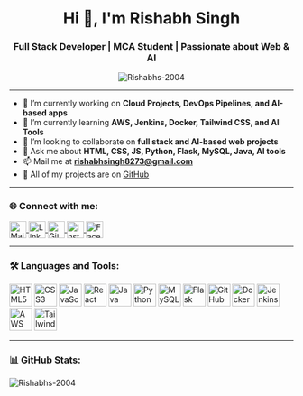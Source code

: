 <h1 align="center">Hi 👋, I'm Rishabh Singh</h1>
<h3 align="center">Full Stack Developer | MCA Student | Passionate about Web & AI</h3>

<p align="center">
  <img src="https://komarev.com/ghpvc/?username=Rishabhs-2004&label=Profile%20views&color=0e75b6&style=flat" alt="Rishabhs-2004" />
</p>

---

- 🔭 I’m currently working on **Cloud Projects, DevOps Pipelines, and AI-based apps**
- 🌱 I’m currently learning **AWS, Jenkins, Docker, Tailwind CSS, and AI Tools**
- 👯 I’m looking to collaborate on **full stack and AI-based web projects**
- 💬 Ask me about **HTML, CSS, JS, Python, Flask, MySQL, Java, AI tools**
- 📫 Mail me at **rishabhsingh8273@gmail.com**
- 📂 All of my projects are on [GitHub](https://github.com/Rishabhs-2004)

---

### 🌐 Connect with me:

<p align="left">
  <a href="mailto:rishabhsingh8273@gmail.com" target="blank">
    <img align="center" src="https://img.icons8.com/color/48/000000/gmail--v1.png" alt="Mail" height="30" width="30" />
  </a>
  <a href="https://www.linkedin.com/in/rishabh-singh-3b85a6334" target="blank">
    <img align="center" src="https://cdn.jsdelivr.net/gh/devicons/devicon/icons/linkedin/linkedin-original.svg" alt="LinkedIn" height="30" width="30"/>
  </a>
  <a href="https://github.com/Rishabhs-2004" target="blank">
    <img align="center" src="https://cdn.jsdelivr.net/gh/devicons/devicon/icons/github/github-original.svg" alt="GitHub" height="30" width="30" />
  </a>
  <a href="https://instagram.com/" target="blank">
    <img align="center" src="https://img.icons8.com/color/48/000000/instagram-new--v1.png" alt="Instagram" height="30" width="30" />
  </a>
  <a href="https://facebook.com/" target="blank">
    <img align="center" src="https://img.icons8.com/color/48/000000/facebook-new.png" alt="Facebook" height="30" width="30" />
  </a>
</p>

---

### 🛠️ Languages and Tools:

<p align="left">
  <img src="https://cdn.jsdelivr.net/gh/devicons/devicon/icons/html5/html5-original.svg" alt="HTML5" width="40" height="40"/>
  <img src="https://cdn.jsdelivr.net/gh/devicons/devicon/icons/css3/css3-original.svg" alt="CSS3" width="40" height="40"/>
  <img src="https://cdn.jsdelivr.net/gh/devicons/devicon/icons/javascript/javascript-original.svg" alt="JavaScript" width="40" height="40"/>
  <img src="https://cdn.jsdelivr.net/gh/devicons/devicon/icons/react/react-original.svg" alt="React" width="40" height="40"/>
  <img src="https://cdn.jsdelivr.net/gh/devicons/devicon/icons/java/java-original.svg" alt="Java" width="40" height="40"/>
  <img src="https://cdn.jsdelivr.net/gh/devicons/devicon/icons/python/python-original.svg" alt="Python" width="40" height="40"/>
  <img src="https://cdn.jsdelivr.net/gh/devicons/devicon/icons/mysql/mysql-original.svg" alt="MySQL" width="40" height="40"/>
  <img src="https://cdn.jsdelivr.net/gh/devicons/devicon/icons/flask/flask-original.svg" alt="Flask" width="40" height="40"/>
  <img src="https://cdn.jsdelivr.net/gh/devicons/devicon/icons/github/github-original.svg" alt="GitHub" width="40" height="40"/>
  <img src="https://cdn.jsdelivr.net/gh/devicons/devicon/icons/docker/docker-original.svg" alt="Docker" width="40" height="40"/>
  <img src="https://cdn.jsdelivr.net/gh/devicons/devicon/icons/jenkins/jenkins-original.svg" alt="Jenkins" width="40" height="40"/>
  <img src="https://cdn.jsdelivr.net/gh/devicons/devicon/icons/amazonwebservices/amazonwebservices-original.svg" alt="AWS" width="40" height="40"/>
  <img src="https://www.vectorlogo.zone/logos/tailwindcss/tailwindcss-icon.svg" alt="Tailwind CSS" width="40" height="40"/>
</p>

---

### 📊 GitHub Stats:

<p align="left">
  <img src="https://github-readme-stats.vercel.app/api?username=Rishabhs-2004&show_icons=true&locale=en" alt="Rishabhs-2004" />
</p>
